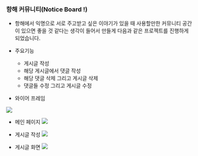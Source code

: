 
### 항해 커뮤니티(Notice Board !)

- 항해에서 익명으로 서로 주고받고 싶은 이야기가 있을 때 사용할만한 커뮤니티 공간이 있으면 좋을 것 같다는 생각이 들어서
만들게 다음과 같은 프로젝트를 진행하게 되었습니다.

- 주요기능
    + 게시글 작성
    + 해당 게시글에서 댓글 작성
    + 해당 댓글 삭제 그리고 게시글 삭제
    + 댓글들 수정 그리고 게시글 수정

- 와이어 프레임

![](https://velog.velcdn.com/images/sddsk/post/bab57672-348a-4f53-8018-97ecf07cc320/image.png)

- 메인 페이지
![](https://velog.velcdn.com/images/sddsk/post/9e72a7a2-9c8e-4ee0-a791-ef6b286b07de/image.png)

- 게시글 작성 
![](https://velog.velcdn.com/images/sddsk/post/8d9bcbc1-4624-4bdd-b7ad-accbc1cdb072/image.png)

- 게시글 화면
![](https://velog.velcdn.com/images/sddsk/post/3f22a800-0159-4fb6-b095-cb9fdfb1c3df/image.png)
